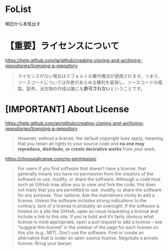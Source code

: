 # FoList
明日から本気出す

# 【重要】ライセンスについて
https://help.github.com/ja/github/creating-cloning-and-archiving-repositories/licensing-a-repository
>ライセンスがない場合はデフォルトの著作権法が適用されます。つまり、ソースコードについては作者があらゆる権利を留保し、ソースコードの複製、配布、派生物の作成は誰にも**許可されない**ということです。


# [IMPORTANT] About License
https://help.github.com/en/github/creating-cloning-and-archiving-repositories/licensing-a-repository
>However, without a license, the default copyright laws apply, meaning that you retain all rights to your source code and **no one may reproduce, distribute, or create derivative works** from your work.

https://choosealicense.com/no-permission/
>For users
>If you find software that doesn’t have a license, that generally means you have no permission from the creators of the software to use, modify, or share the software. Although a code host such as GitHub may allow you to view and fork the code, this does not imply that you are permitted to use, modify, or share the software for any purpose.
>Your options:
>Ask the maintainers nicely to add a license. Unless the software includes strong indications to the contrary, lack of a license is probably an oversight. If the software is hosted on a site like GitHub, open an issue requesting a license and include a link to this site. If you’re bold and it’s fairly obvious what license is most appropriate, open a pull request to add a license – see “suggest this license” in the sidebar of the page for each license on this site (e.g., MIT).
>Don’t use the software. Find or create an alternative that is under an open source license.
>Negotiate a private license. Bring your lawyer.

